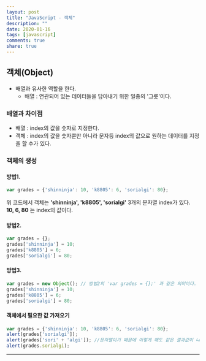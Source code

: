 ```yaml
---
layout: post
title: "JavaScript - 객체"
description: ""
date: 2020-01-16
tags: [javascript]
comments: true
share: true
---
```


## 객체(Object)

* 배열과 유사한 역할을 한다.
   * 배열 : 연관되어 있는 데이터들을 담아내기 위한 일종의 '그릇'이다.

### 배열과 차이점

* 배열 : index의 값을 숫자로 지정한다.
* 객체 : index의 값을 숫자뿐만 아니라 문자등 index의 값으로 원하는 데이터를 지정을 할 수가 있다.


### 객체의 생성

#### 방법1.

```javascript
var grades = {'shinninja': 10, 'k8805': 6, 'sorialgi': 80};
```

위 코드에서 객체는 **'shinninja', 'k8805', 'sorialgi'** 3개의 문자열 index가 있다.<br>
**10, 6, 80** 는 index의 값이다.

#### 방법2.

```javascript
var grades = {};
grades['shinninja'] = 10;
grades['k8805'] = 6;
grades['sorialgi'] = 80;
```

#### 방법3.

```javascript
var grades = new Object(); // 방법2의 'var grades = {};' 과 같은 의미이다.
grades['shinninja'] = 10;
grades['k8805'] = 6;
grades['sorialgi'] = 80;
```


#### 객체에서 필요한 값 가져오기

```javascript
var grades = {'shinninja': 10, 'k8805': 6, 'sorialgi': 80};
alert(grades['sorialgi']);
alert(grades['sori' + 'algi']); //문자열이기 때문에 이렇게 해도 같은 결과값이 나온다.
alert(grades.sorialgi);
```

--- 
